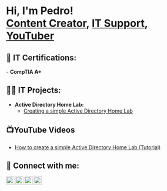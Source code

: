 <h1>Hi, I'm Pedro! <br/><a href="https://github.com/joshmadakor1">Content Creator</a>, <a href="https://www.linkedin.com/in/joshmadakor/">IT Support</a>, <a href="https://www.youtube.com/c/joshmadakor">YouTuber</a></h1>

<h2>📜 IT Certifications:</h2>
- <b/> CompTIA A+ </b>


<h2>👨‍💻 IT Projects:</h2>

- <b/> Active Directory Home Lab:</b>
  - [Creating a simple Active Directory Home Lab](https://github.com/PedroGoncalvesLabs/Active-Directory-Home-Lab)



<h2>📺YouTube Videos</h2>

- [How to create a simple Active Directory Home Lab (Tutorial)](https://youtu.be/WgevmR2GDJQ)


<h2> 🤳 Connect with me:</h2>

[<img align="left" alt="JoshMadakor | YouTube" width="22px" src="https://cdn.jsdelivr.net/npm/simple-icons@v3/icons/youtube.svg" />][youtube]
[<img align="left" alt="JoshMadakor | Twitter" width="22px" src="https://cdn.jsdelivr.net/npm/simple-icons@v3/icons/twitter.svg" />][twitter]
[<img align="left" alt="JoshMadakor | LinkedIn" width="22px" src="https://cdn.jsdelivr.net/npm/simple-icons@v3/icons/linkedin.svg" />][linkedin]
[<img align="left" alt="JoshMadakor | Instagram" width="22px" src="https://cdn.jsdelivr.net/npm/simple-icons@v3/icons/instagram.svg" />][instagram]

[twitter]: https://twitter.com/joshmadakor
[youtube]: https://www.youtube.com/c/joshmadakor
[instagram]: https://www.instagram.com/joshmadakor/
[linkedin]: https://linkedin.com/in/joshmadakor

<!--
**joshmadakor1/joshmadakor1** is a ✨ _special_ ✨ repository because its `README.md` (this file) appears on your GitHub profile.

Here are some ideas to get you started:

- 🔭 I’m currently working on ...
- 🌱 I’m currently learning ...
- 👯 I’m looking to collaborate on ...
- 🤔 I’m looking for help with ...
- 💬 Ask me about ...
- 📫 How to reach me: ...
- 😄 Pronouns: ...
- ⚡ Fun fact: ...
-->
